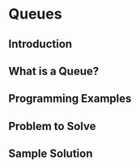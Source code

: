 # Queues

## Introduction

## What is a Queue?

## Programming Examples

## Problem to Solve

## Sample Solution